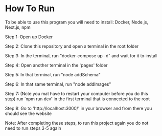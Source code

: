 <h1>How To Run</h1>
<p>To be able to use this program you will need to install:  
Docker, Node.js, Next.js, npm

Step 1: Open up Docker

Step 2: Clone this repository and open a terminal in the root folder

Step 3: In the terminal, run "docker-compose up -d" and wait for it to install

Step 4: Open another terminal in the 'pages' folder

Step 5: In that terminal, run "node addSchema"

Step 6: In that same terminal, run "node addImages"

Step 7: (Note you mat have to restart your computer before you do this step) run 'npm run dev' in the first terminal that is connected to the root

Step 8: Go to 'http://localhost:3000/' in your browser and from there you should see the website

Note: After completing these steps, to run this project again you do not need to run steps 3-5 again
</p>
